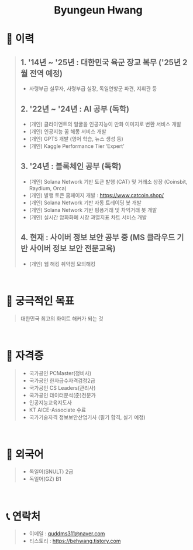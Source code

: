 <h1 align="center"> Byungeun Hwang</h1>

# 📝 이력
> ## 1. '14년 ~ '25년 : 대한민국 육군 장교 복무 ('25년 2월 전역 예정) 
> - 사령부급 실무자, 사령부급 실장, 독일연방군 파견, 지휘관 등
> ## 2. '22년 ~ '24년 : AI 공부 (독학)
> - (개인) 클라이언트의 얼굴을 인공지능이 만화 이미지로 변환 서비스 개발 
> - (개인) 인공지능 꿈 해몽 서비스 개발
> - (개인) GPTS 개발 (영어 학습, 뉴스 생성 등)
> - (개인) Kaggle Performance Tier ‘Expert’
> ## 3. '24년 : 블록체인 공부 (독학)
> - (개인) Solana Network 기반 토큰 발행 (CAT) 및 거래소 상장 (Coinsbit, Raydium, Orca)
> - (개인) 발행 토큰 홈페이지 개발 : https://www.catcoin.shop/
> - (개인) Solana Network 기반 자동 트레이딩 봇 개발
> - (개인) Solana Network 기반 핑퐁거래 및 차익거래 봇 개발
> - (개인) 실시간 암화화폐 시장 과열지표 차트 서비스 개발
> ## 4. 현재 : 사이버 정보 보안 공부 중 (MS 클라우드 기반 사이버 정보 보안 전문교육)
> - (개인) 웹 해킹 취약점 모의해킹  
<br />

# 🤗 궁극적인 목표
> 대한민국 최고의 화이트 해커가 되는 것
<br />

# 📜 자격증 
> - 국가공인 PCMaster(정비사)
> - 국가공인 한자급수자격검정2급
> - 국가공인 CS Leaders(관리사)
> - 국가공인 데이터분석(준)전문가
> - 인공지능교육지도사
> - KT AICE-Associate 수료
> - 국가기술자격 정보보안산업기사 (필기 합격, 실기 예정)
<br />

# 📜 외국어 
> - 독일어(SNULT) 2급
> - 독일어(GZ) B1
<br />

# 📞 연락처
> - 이메일 : quddms311@naver.com
> - 티스토리 : https://behwang.tistory.com
<br />
